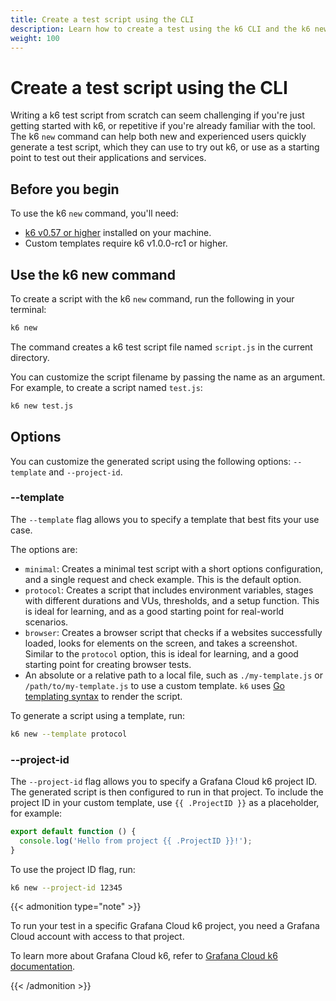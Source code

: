 ```yaml
---
title: Create a test script using the CLI
description: Learn how to create a test using the k6 CLI and the k6 new command.
weight: 100
---
```


# Create a test script using the CLI

Writing a k6 test script from scratch can seem challenging if you're just getting started with k6, or repetitive if you're already familiar with the tool. The k6 `new` command can help both new and experienced users quickly generate a test script, which they can use to try out k6, or use as a starting point to test out their applications and services.

## Before you begin

To use the k6 `new` command, you'll need:

- [k6 v0.57 or higher](https://grafana.com/docs/k6/<K6_VERSION>/set-up/install-k6/) installed on your machine.
- Custom templates require k6 v1.0.0-rc1 or higher.

## Use the k6 new command

To create a script with the k6 `new` command, run the following in your terminal:

```bash
k6 new
```

The command creates a k6 test script file named `script.js` in the current directory.

You can customize the script filename by passing the name as an argument. For example, to create a script named `test.js`:

```bash
k6 new test.js
```

## Options

You can customize the generated script using the following options: `--template` and `--project-id`.

### --template

The `--template` flag allows you to specify a template that best fits your use case.

The options are:

- `minimal`: Creates a minimal test script with a short options configuration, and a single request and check example. This is the default option.
- `protocol`: Creates a script that includes environment variables, stages with different durations and VUs, thresholds, and a setup function. This is ideal for learning, and as a good starting point for real-world scenarios.
- `browser`: Creates a browser script that checks if a websites successfully loaded, looks for elements on the screen, and takes a screenshot. Similar to the `protocol` option, this is ideal for learning, and a good starting point for creating browser tests.
- An absolute or a relative path to a local file, such as `./my-template.js` or `/path/to/my-template.js` to use a custom template. `k6` uses [Go templating syntax](https://pkg.go.dev/text/template#section-documentation) to render the script.

To generate a script using a template, run:

```bash
k6 new --template protocol
```

### --project-id

The `--project-id` flag allows you to specify a Grafana Cloud k6 project ID. The generated script is then configured to run in that project. To include the project ID in your custom template, use `{{ .ProjectID }}` as a placeholder, for example:

```javascript
export default function () {
  console.log('Hello from project {{ .ProjectID }}!');
}
```

To use the project ID flag, run:

```bash
k6 new --project-id 12345
```

{{< admonition type="note" >}}

To run your test in a specific Grafana Cloud k6 project, you need a Grafana Cloud account with access to that project.

To learn more about Grafana Cloud k6, refer to [Grafana Cloud k6 documentation](https://grafana.com/docs/grafana-cloud/testing/k6/).

{{< /admonition >}}
